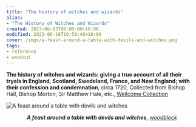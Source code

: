 ```yaml
---
title: "The history of witches and wizards"
alias:
- "The History of Witches and Wizards"
created: 2023-06-03T00:00:00+10:00
modified: 2023-06-18T19:58:48+10:00
cover: /imgs/a-feast-around-a-table-with-devils-and-witches.png
tags:
- reference
- woodcut
---
```


**The history of witches and wizards: giving a true account of all their tryals in England, Scotland, Swedeland, France, and New England; with their confession and condemnation**, circa 1720, Collected from Bishop Hall, Bishop Morton, Sir Matthew Hale, etc., [Wellcome Collection](https://wellcomecollection.org/works/abkab8tq/images?id=a3nuy2zq)

![A feast around a table with devils and witches](imgs/a-feast-around-a-table-with-devils-and-witches.png)
*<center>**A feast around a table with devils and witches**, [woodblock](woodblock.md)</center>*